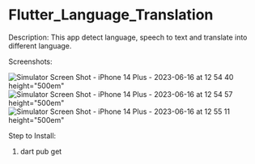 # Flutter_Language_Translation

Description: This app detect language, speech to text and translate into different language.

Screenshots:

![Simulator Screen Shot - iPhone 14 Plus - 2023-06-16 at 12 54 40  height="500em"](https://github.com/ravi123saxena/Flutter_Language_Translation/assets/4521668/0c287307-45a5-4487-8cf6-232988a6fb00)
![Simulator Screen Shot - iPhone 14 Plus - 2023-06-16 at 12 54 57  height="500em"](https://github.com/ravi123saxena/Flutter_Language_Translation/assets/4521668/8ccf2cd8-3246-4b9b-9cd4-cf2959587809)
![Simulator Screen Shot - iPhone 14 Plus - 2023-06-16 at 12 55 11  height="500em"](https://github.com/ravi123saxena/Flutter_Language_Translation/assets/4521668/45eef620-afe0-4eed-bbca-e801e58440be)


Step to Install:

1. dart pub get
